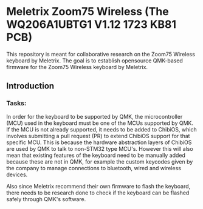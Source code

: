 <img href="https://img.shields.io/badge/any_text-you_like-blue"></img>
# Meletrix Zoom75 Wireless (The WQ206A1UBTG1 V1.12 1723 KB81 PCB)
This repository is meant for collaborative research on the Zoom75 Wireless keyboard by Meletrix. The goal is to establish opensource QMK-based firmware for the Zoom75 Wireless keyboard by Meletrix.

## Introduction <a name="Introduction"></a>

### Tasks:
In order for the keyboard to be supported by QMK, the microcontroller (MCU) used in the keyboard must be one of the MCUs supported by QMK. If the MCU is not already supported, it needs to be added to ChibiOS, which involves submitting a pull request (PR) to extend ChibiOS support for that specific MCU. This is because the hardware abstraction layers of ChibiOS are used by QMK to talk to non-STM32 type MCU's. However this will also mean that existing features of the keyboard need to be manually added because these are not in QMK, for example the custom keycodes given by the company to manage connections to bluetooth, wired and wireless devices.

Also since Meletrix recommend their own firmware to flash the keyboard, there needs to be research done to check if the keyboard can be flashed safely through QMK's software.


